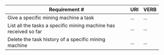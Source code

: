 |Requirement # | URI | VERB |
|---|---|---|
| Give a specific mining machine a  task                   | ... | ... |
| List all the tasks a specific mining machine has received so far   | ... | ... |
| Delete the task history of a specific mining machine               | ... | ... |